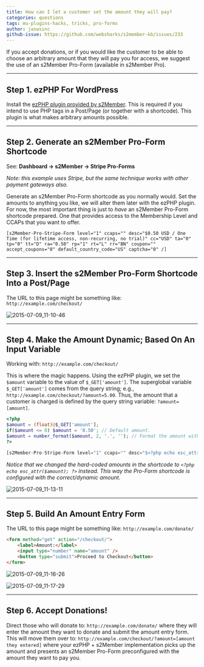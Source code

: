 ```yaml
---
title: How can I let a customer set the amount they will pay?
categories: questions
tags: mu-plugins-hacks, tricks, pro-forms
author: jaswsinc
github-issue: https://github.com/websharks/s2member-kb/issues/233
---
```


If you accept donations, or if you would like the customer to be able to choose an arbitrary amount that they will pay you for access, we suggest the use of an s2Member Pro-Form (available in s2Member Pro).

---

## Step 1. ezPHP For WordPress

Install the [ezPHP plugin provided by s2Member](http://s2member.com/kb-article/ezphp-for-wordpress/). This is required if you intend to use PHP tags in a Post/Page (or together with a shortcode). This plugin is what makes arbitrary amounts possible.

---

## Step 2. Generate an s2Member Pro-Form Shortcode

See: **Dashboard → s2Member → Stripe Pro-Forms**

_Note: this example uses Stripe, but the same technique works with other payment gateways also._

Generate an s2Member Pro-Form shortcode as you normally would. Set the amounts to anything you like, we will alter them later with the ezPHP plugin. For now, the most important thing is just to _have_ an s2Member Pro-Form shortcode prepared. One that provides access to the Membership Level and CCAPs that you want to offer.

```wpsc
[s2Member-Pro-Stripe-Form level="1" ccaps="" desc="$0.50 USD / One Time (for lifetime access, non-recurring, no trial)" cc="USD" ta="0" tp="0" tt="D" ra="0.50" rp="1" rt="L" rr="BN" coupon="" accept_coupons="0" default_country_code="US" captcha="0" /]
```

---

## Step 3. Insert the s2Member Pro-Form Shortcode Into a Post/Page

The URL to this page might be something like:
`http://example.com/checkout/`

![2015-07-09_11-10-46](https://cloud.githubusercontent.com/assets/1563559/8604468/2fe7089e-262b-11e5-8685-ad46abc0d94b.png)

---

## Step 4. Make the Amount Dynamic; Based On An Input Variable

Working with: `http://example.com/checkout/`

This is where the magic happens. Using the ezPHP plugin, we set the `$amount` variable to the value of `$_GET['amount']`. The superglobal variable `$_GET['amount']` comes from the query string; e.g., `http://example.com/checkout/?amount=5.00`. Thus, the amount that a customer is charged is defined by the query string variable: `?amount=[amount]`.

```php
<?php
$amount = (float)@$_GET['amount'];
if($amount <= 0) $amount = '0.50'; // Default amount.
$amount = number_format($amount, 2, '.', ''); // Format the amount with two decimal points.
?>

[s2Member-Pro-Stripe-Form level="1" ccaps="" desc="$<?php echo esc_attr($amount); ?> USD / One Time (for lifetime access, non-recurring, no trial)" cc="USD" ta="0" tp="0" tt="D" ra="<?php echo esc_attr($amount); ?>" rp="1" rt="L" rr="BN" coupon="" accept_coupons="0" default_country_code="US" captcha="0" /]
```

_Notice that we changed the hard-coded amounts in the shortcode to `<?php echo esc_attr($amount); ?>` instead. This way the Pro-Form shortcode is configured with the correct/dynamic amount._

![2015-07-09_11-13-11](https://cloud.githubusercontent.com/assets/1563559/8604513/86418c96-262b-11e5-9eef-96c61ff7f3fa.png)

---

## Step 5. Build An Amount Entry Form

The URL to this page might be something like:
`http://example.com/donate/`

```html
<form method="get" action="/checkout/">
    <label>Amount:</label>
    <input type="number" name="amount" />
    <button type="submit">Proceed to Checkout</button>
</form>
```

![2015-07-09_11-16-26](https://cloud.githubusercontent.com/assets/1563559/8604569/fb015412-262b-11e5-83a4-588246f057ad.png)

![2015-07-09_11-17-29](https://cloud.githubusercontent.com/assets/1563559/8604597/1fe33eb2-262c-11e5-97fe-d65f3b44f6b5.png)

---

## Step 6. Accept Donations!

Direct those who will donate to: `http://example.com/donate/` where they will enter the amount they want to donate and submit the amount entry form. This will move them over to: `http://example.com/checkout/?amount=[amount they entered]` where your ezPHP + s2Member implementation picks up the amount and presents an s2Member Pro-Form preconfigured with the amount they want to pay you.